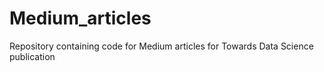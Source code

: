 # Medium_articles
Repository containing code for Medium articles for Towards Data Science publication
